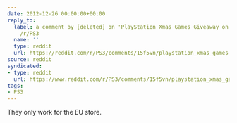 ```yaml
---
date: 2012-12-26 00:00:00+00:00
reply_to:
  label: a comment by [deleted] on 'PlayStation Xmas Games Giveaway on Facebook' on
    /r/PS3
  name: ''
  type: reddit
  url: https://reddit.com/r/PS3/comments/15f5vn/playstation_xmas_games_giveaway_on_facebook/c7lxhon/
source: reddit
syndicated:
- type: reddit
  url: https://www.reddit.com/r/PS3/comments/15f5vn/playstation_xmas_games_giveaway_on_facebook/c7lxw1v/
tags:
- PS3
---
```


They only work for the EU store.